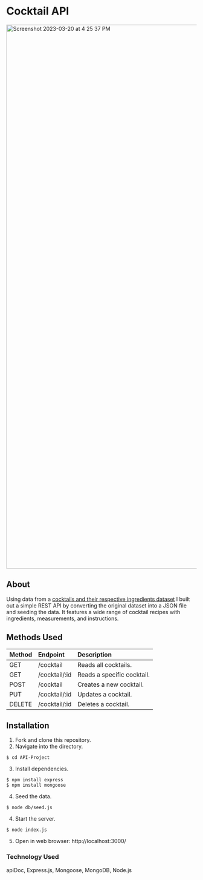# Cocktail API
<img width="1437" alt="Screenshot 2023-03-20 at 4 25 37 PM" src="https://user-images.githubusercontent.com/111527159/226457923-4009c901-9640-4461-9ea5-6c134b43dbae.png">

## About
Using data from a [cocktails and their respective ingredients dataset](https://www.kaggle.com/datasets/ai-first/cocktail-ingredients) I built out a simple REST API by converting the original dataset into a JSON file and seeding the data. It features a wide range of cocktail recipes with ingredients, measurements, and instructions.

## Methods Used
| Method | Endpoint      | Description                |
|:------ | :------------ | :------------------------- |
| GET    | /cocktail     | Reads all cocktails.       |
| GET    | /cocktail/:id | Reads a specific cocktail. |
| POST   | /cocktail     | Creates a new cocktail.    |
| PUT    | /cocktail/:id | Updates a cocktail.        |
| DELETE | /cocktail/:id | Deletes a cocktail.        |

## Installation
1. Fork and clone this repository.
2. Navigate into the directory.
```
$ cd API-Project 
```
3. Install dependencies.
```
$ npm install express
$ npm install mongoose
```
4. Seed the data.
```
$ node db/seed.js
```
4. Start the server.
``` 
$ node index.js
```
5. Open in web browser: http://localhost:3000/

### Technology Used
apiDoc, Express.js, Mongoose, MongoDB, Node.js
